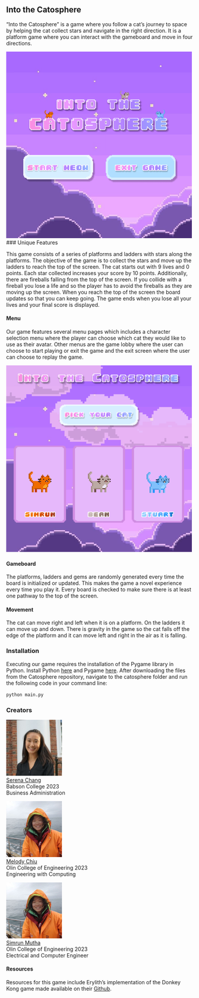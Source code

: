 ## Into the Catosphere

“Into the Catosphere” is a game where you follow a cat’s journey to space by helping the cat collect stars and navigate in the right direction. It is a platform game where you can interact with the gameboard and move in four directions.

<img src="startscreen.png" width="500" />
### Unique Features

This game consists of a series of platforms and ladders with stars along the platforms. The objective of the game is to collect the stars and move up the ladders to reach the top of the screen. The cat starts out with 9 lives and 0 points. Each star collected increases your score by 10 points. Additionally, there are fireballs falling from the top of the screen. If you collide with a fireball you lose a life and so the player has to avoid the fireballs as they are moving up the screen. When you reach the top of the screen the board updates so that you can keep going. The game ends when you lose all your lives and your final score is displayed.

#### Menu

Our game features several menu pages which includes a character selection menu where the player can choose which cat they would like to use as their avatar. Other menus are the game lobby where the user can choose to start playing or exit the game and the exit screen where the user can choose to replay the game.

<img src="pickyourcat.png" width="500" />

#### Gameboard
The platforms, ladders and gems are randomly generated every time the board is initialized or updated. This makes the game a novel experience every time you play it. Every board is checked to make sure there is at least one pathway to the top of the screen.

#### Movement
The cat can move right and left when it is on a platform. On the ladders it can move up and down. There is gravity in the game so the cat falls off the edge of the platform and it can move left and right in the air as it is falling.

### Installation
Executing our game requires the installation of the Pygame library in Python. Install Python [here](https://www.python.org/downloads/) and Pygame [here](https://www.pygame.org/wiki/GettingStarted).
After downloading the files from the Catosphere repository, navigate to the catosphere folder and run the following code in your command line:
```bash
python main.py
```

### Creators

<img src="1600113910952.jpg" width="150"/>\
<a href="http://www.linkedin.com/in/serenachang1">Serena Chang</a>\
Babson College 2023\
Business Administration

<img src="photo_2020-12-16_14-51-17.jpg" width="150"/>\
<a href="http://www.linkedin.com/in/melody-chiu-6297b41a2">Melody Chiu</a>\
Olin College of Engineering 2023\
Engineering with Computing

<img src="photo_2020-12-16_14-51-17.jpg" width="150"/>\
<a href="https://www.linkedin.com/in/simrun-mutha-78b8761a0/">Simrun Mutha</a>\
Olin College of Engineering 2023\
Electrical and Computer Engineer

#### Resources
Resources for this game include Erylith’s implementation of the Donkey Kong game made available on their <a href="https://github.com/erilyth/DonkeyKong-Pygame">Github</a>.
